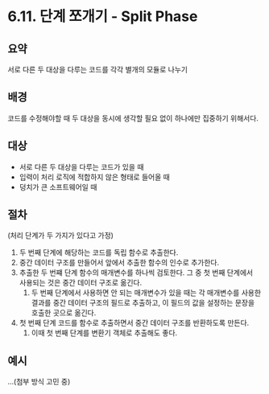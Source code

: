 # 6.11. 단계 쪼개기 - Split Phase

## 요약

서로 다른 두 대상을 다루는 코드를 각각 별개의 모듈로 나누기

## 배경

코드를 수정해야할 때 두 대상을 동시에 생각할 필요 없이 하나에만 집중하기 위해서다.

## 대상

- 서로 다른 두 대상을 다루는 코드가 있을 때
- 입력이 처리 로직에 적합하지 않은 형태로 들어올 때
- 덩치가 큰 소프트웨어일 때

## 절차

(처리 단계가 두 가지가 있다고 가정)

1. 두 번째 단계에 해당하는 코드를 독립 함수로 추출한다.
2. 중간 데이터 구조를 만들어서 앞에서 추출한 함수의 인수로 추가한다.
3. 추출한 두 번쨰 단계 함수의 매개변수를 하나씩 검토한다. 그 중 첫 번째 단계에서 사용되는 것은 중간 데이터 구조로 옮긴다.
   1. 두 번째 단계에서 사용하면 안 되는 매개변수가 있을 때는 각 매개변수를 사용한 결과를 중간 데이터 구조의 필드로 추출하고, 이 필드의 값을 설정하는 문장을 호출한 곳으로 옮긴다.
4. 첫 번째 단계 코드를 함수로 추출하면서 중간 데이터 구조를 반환하도록 만든다.
   1. 이때 첫 번째 단계를 변환기 객체로 추출해도 좋다.

## 예시

...(첨부 방식 고민 중)

